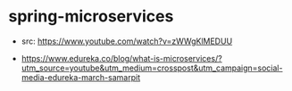 # spring-microservices 

- src: https://www.youtube.com/watch?v=zWWgKlMEDUU

- https://www.edureka.co/blog/what-is-microservices/?utm_source=youtube&utm_medium=crosspost&utm_campaign=social-media-edureka-march-samarpit
